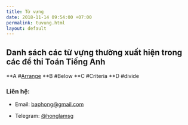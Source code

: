 ```yaml
---
title: Từ vựng
date: 2018-11-14 09:54:00 +07:00
permalink: tuvung.html
layout: default
---
```


## Danh sách các từ vựng thường xuất hiện trong các đề thi Toán Tiếng Anh

**A
#[Arrange](/t-arrange.html)
**B
#Below
**C
#Criteria
**D
#divide

### Liên hệ:

* Email: <a href="mailto:baphong@gmail.com" target="_blank">baphong@gmail.com</a>

* Telegram: <a href="https://t.me/honglamsg" target="_blank">@honglamsg</a>